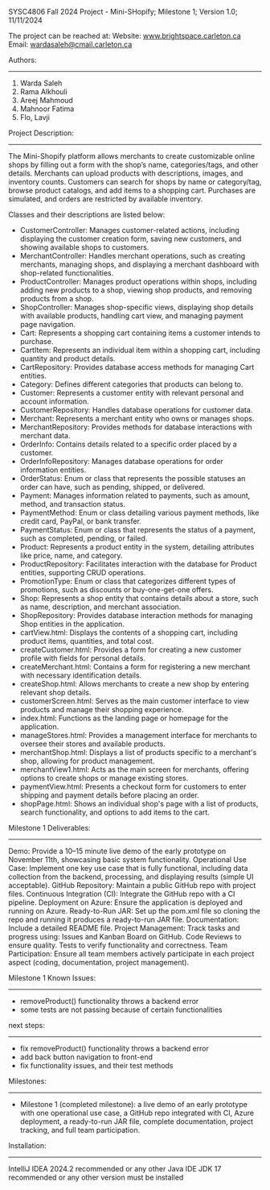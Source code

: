 SYSC4806 Fall 2024 Project - Mini-SHopify; Milestone 1; Version 1.0; 11/11/2024

The project can be reached at:
Website: www.brightspace.carleton.ca
Email: wardasaleh@cmail.carleton.ca


Authors:
___________

1. Warda Saleh
2. Rama Alkhouli
3. Areej Mahmoud
4. Mahnoor Fatima
5. Flo, Lavji

Project Description:
___________

The Mini-Shopify platform allows merchants to create customizable online shops by filling out a form with the shop’s name,
categories/tags, and other details. Merchants can upload products with descriptions, images, and inventory counts. Customers can
search for shops by name or category/tag, browse product catalogs, and add items to a shopping cart. Purchases are simulated, and
orders are restricted by available inventory.

Classes and their descriptions are listed below:
- CustomerController: Manages customer-related actions, including displaying the customer creation form, saving new customers, and showing available shops to customers​.
- MerchantController: Handles merchant operations, such as creating merchants, managing shops, and displaying a merchant dashboard with shop-related functionalities​.
- ProductController: Manages product operations within shops, including adding new products to a shop, viewing shop products, and removing products from a shop​.
- ShopController: Manages shop-specific views, displaying shop details with available products, handling cart view, and managing payment page navigation​.
- Cart: Represents a shopping cart containing items a customer intends to purchase.
- CartItem: Represents an individual item within a shopping cart, including quantity and product details.
- CartRepository: Provides database access methods for managing Cart entities.
- Category: Defines different categories that products can belong to.
- Customer: Represents a customer entity with relevant personal and account information.
- CustomerRepository: Handles database operations for customer data.
- Merchant: Represents a merchant entity who owns or manages shops.
- MerchantRepository: Provides methods for database interactions with merchant data.
- OrderInfo: Contains details related to a specific order placed by a customer.
- OrderInfoRepository: Manages database operations for order information entities.
- OrderStatus: Enum or class that represents the possible statuses an order can have, such as pending, shipped, or delivered.
- Payment: Manages information related to payments, such as amount, method, and transaction status.
- PaymentMethod: Enum or class detailing various payment methods, like credit card, PayPal, or bank transfer.
- PaymentStatus: Enum or class that represents the status of a payment, such as completed, pending, or failed.
- Product: Represents a product entity in the system, detailing attributes like price, name, and category.
- ProductRepository: Facilitates interaction with the database for Product entities, supporting CRUD operations.
- PromotionType: Enum or class that categorizes different types of promotions, such as discounts or buy-one-get-one offers.
- Shop: Represents a shop entity that contains details about a store, such as name, description, and merchant association.
- ShopRepository: Provides database interaction methods for managing Shop entities in the application.
- cartView.html: Displays the contents of a shopping cart, including product items, quantities, and total cost.
- createCustomer.html: Provides a form for creating a new customer profile with fields for personal details.
- createMerchant.html: Contains a form for registering a new merchant with necessary identification details.
- createShop.html: Allows merchants to create a new shop by entering relevant shop details.
- customerScreen.html: Serves as the main customer interface to view products and manage their shopping experience.
- index.html: Functions as the landing page or homepage for the application.
- manageStores.html: Provides a management interface for merchants to oversee their stores and available products.
- merchantShop.html: Displays a list of products specific to a merchant's shop, allowing for product management.
- merchantView1.html: Acts as the main screen for merchants, offering options to create shops or manage existing stores.
- paymentView.html: Presents a checkout form for customers to enter shipping and payment details before placing an order.
- shopPage.html: Shows an individual shop's page with a list of products, search functionality, and options to add items to the cart.



Milestone 1 Deliverables:
___________
Demo: Provide a 10–15 minute live demo of the early prototype on November 11th, showcasing basic system functionality.
Operational Use Case: Implement one key use case that is fully functional, including data collection from the backend, processing, and displaying results (simple UI acceptable).
GitHub Repository: Maintain a public GitHub repo with project files.
Continuous Integration (CI): Integrate the GitHub repo with a CI pipeline.
Deployment on Azure: Ensure the application is deployed and running on Azure.
Ready-to-Run JAR: Set up the pom.xml file so cloning the repo and running it produces a ready-to-run JAR file.
Documentation: Include a detailed README file.
Project Management: Track tasks and progress using:
Issues and Kanban Board on GitHub.
Code Reviews to ensure quality.
Tests to verify functionality and correctness.
Team Participation: Ensure all team members actively participate in each project aspect (coding, documentation, project management).



Milestone 1 Known Issues:
___________
- removeProduct() functionality throws a backend error
- some tests are not passing because of certain functionalities



next steps:
___________
- fix removeProduct() functionality throws a backend error
- add back button navigation to front-end
- fix functionality issues, and their test methods 



Milestones:
___________

- Milestone 1 (completed milestone): a live demo of an early prototype with one operational use case, a GitHub repo integrated with CI,
Azure deployment, a ready-to-run JAR file, complete documentation, project tracking, and full team participation. 


Installation:
____________

IntelliJ IDEA 2024.2 recommended or any other Java IDE
JDK 17 recommended or any other version must be installed


